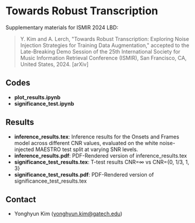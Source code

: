 # Towards Robust Transcription

Supplementary materials for ISMIR 2024 LBD:
> Y. Kim and A. Lerch, "Towards Robust Transcription: Exploring Noise Injection Strategies for Training Data Augmentation," accepted to the Late-Breaking Demo Session of the 25th International Society for Music Information Retrieval Conference (ISMIR), San Francisco, CA, United States, 2024. [arXiv]

## Codes
- **plot_results.ipynb**
- **significance_test.ipynb**

## Results
- **inference_results.tex**: Inference results for the Onsets and Frames model across different CNR values, evaluated on the white noise-injected MAESTRO test split at varying SNR levels.
- **inference_results.pdf**: PDF-Rendered version of inference_results.tex
- **significance_test_results.tex**: T-test results CNR=∞ vs CNR={0, 1/3, 1, 3}
- **significance_test_results.pdf**: PDF-Rendered version of significancee_test_results.tex

## Contact
- Yonghyun Kim (yonghyun.kim@gatech.edu)
